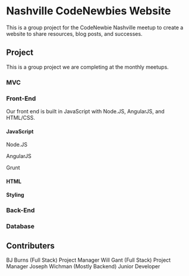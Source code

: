 # Nashville CodeNewbies Website

This is a group project for the CodeNewbie Nashville meetup to create a website to share resources, blog posts, and successes.

## Project

This is a group project we are completing at the monthly meetups.

### MVC

### Front-End

Our front end is built in JavaScript with Node.JS, AngularJS, and HTML/CSS.

#### JavaScript

Node.JS

AngularJS

Grunt

#### HTML

#### Styling

### Back-End

### Database

## Contributers

BJ Burns (Full Stack) Project Manager
Will Gant (Full Stack) Project Manager
Joseph Wichman (Mostly Backend) Junior Developer
